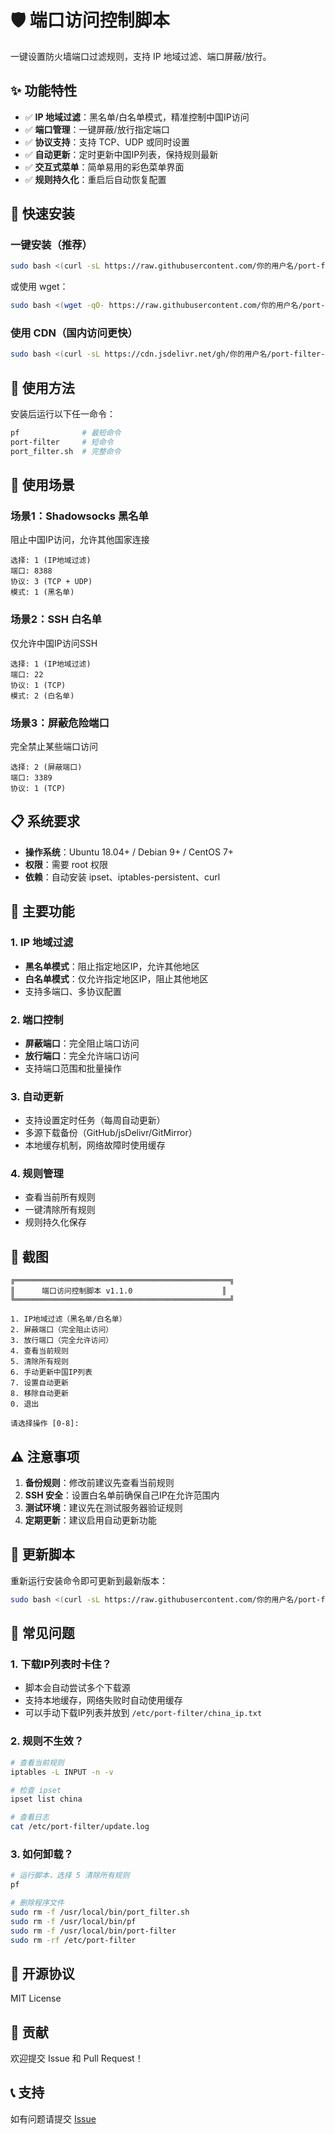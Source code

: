 
# 🛡️ 端口访问控制脚本

一键设置防火墙端口过滤规则，支持 IP 地域过滤、端口屏蔽/放行。

## ✨ 功能特性

- ✅ **IP 地域过滤**：黑名单/白名单模式，精准控制中国IP访问
- ✅ **端口管理**：一键屏蔽/放行指定端口
- ✅ **协议支持**：支持 TCP、UDP 或同时设置
- ✅ **自动更新**：定时更新中国IP列表，保持规则最新
- ✅ **交互式菜单**：简单易用的彩色菜单界面
- ✅ **规则持久化**：重启后自动恢复配置

## 🚀 快速安装

### 一键安装（推荐）
```bash
sudo bash <(curl -sL https://raw.githubusercontent.com/你的用户名/port-filter-script/main/install.sh)
```

或使用 wget：
```bash
sudo bash <(wget -qO- https://raw.githubusercontent.com/你的用户名/port-filter-script/main/install.sh)
```

### 使用 CDN（国内访问更快）
```bash
sudo bash <(curl -sL https://cdn.jsdelivr.net/gh/你的用户名/port-filter-script/install.sh)
```

## 📖 使用方法

安装后运行以下任一命令：
```bash
pf              # 最短命令
port-filter     # 短命令
port_filter.sh  # 完整命令
```

## 🎯 使用场景

### 场景1：Shadowsocks 黑名单
阻止中国IP访问，允许其他国家连接
```
选择: 1 (IP地域过滤)
端口: 8388
协议: 3 (TCP + UDP)
模式: 1 (黑名单)
```

### 场景2：SSH 白名单
仅允许中国IP访问SSH
```
选择: 1 (IP地域过滤)
端口: 22
协议: 1 (TCP)
模式: 2 (白名单)
```

### 场景3：屏蔽危险端口
完全禁止某些端口访问
```
选择: 2 (屏蔽端口)
端口: 3389
协议: 1 (TCP)
```

## 📋 系统要求

- **操作系统**：Ubuntu 18.04+ / Debian 9+ / CentOS 7+
- **权限**：需要 root 权限
- **依赖**：自动安装 ipset、iptables-persistent、curl

## 🔧 主要功能

### 1. IP 地域过滤
- **黑名单模式**：阻止指定地区IP，允许其他地区
- **白名单模式**：仅允许指定地区IP，阻止其他地区
- 支持多端口、多协议配置

### 2. 端口控制
- **屏蔽端口**：完全阻止端口访问
- **放行端口**：完全允许端口访问
- 支持端口范围和批量操作

### 3. 自动更新
- 支持设置定时任务（每周自动更新）
- 多源下载备份（GitHub/jsDelivr/GitMirror）
- 本地缓存机制，网络故障时使用缓存

### 4. 规则管理
- 查看当前所有规则
- 一键清除所有规则
- 规则持久化保存

## 📸 截图
```
╔════════════════════════════════════════════════╗
║      端口访问控制脚本 v1.1.0                    ║
╚════════════════════════════════════════════════╝

1. IP地域过滤（黑名单/白名单）
2. 屏蔽端口（完全阻止访问）
3. 放行端口（完全允许访问）
4. 查看当前规则
5. 清除所有规则
6. 手动更新中国IP列表
7. 设置自动更新
8. 移除自动更新
0. 退出

请选择操作 [0-8]:
```

## ⚠️ 注意事项

1. **备份规则**：修改前建议先查看当前规则
2. **SSH 安全**：设置白名单前确保自己IP在允许范围内
3. **测试环境**：建议先在测试服务器验证规则
4. **定期更新**：建议启用自动更新功能

## 🔄 更新脚本

重新运行安装命令即可更新到最新版本：
```bash
sudo bash <(curl -sL https://raw.githubusercontent.com/你的用户名/port-filter-script/main/install.sh)
```

## 🐛 常见问题

### 1. 下载IP列表时卡住？
- 脚本会自动尝试多个下载源
- 支持本地缓存，网络失败时自动使用缓存
- 可以手动下载IP列表并放到 `/etc/port-filter/china_ip.txt`

### 2. 规则不生效？
```bash
# 查看当前规则
iptables -L INPUT -n -v

# 检查 ipset
ipset list china

# 查看日志
cat /etc/port-filter/update.log
```

### 3. 如何卸载？
```bash
# 运行脚本，选择 5 清除所有规则
pf

# 删除程序文件
sudo rm -f /usr/local/bin/port_filter.sh
sudo rm -f /usr/local/bin/pf
sudo rm -f /usr/local/bin/port-filter
sudo rm -rf /etc/port-filter
```

## 📄 开源协议

MIT License

## 🤝 贡献

欢迎提交 Issue 和 Pull Request！

## 📞 支持

如有问题请提交 [Issue](https://github.com/你的用户名/port-filter-script/issues)
